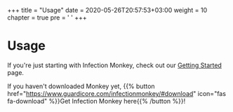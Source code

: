 +++
title = "Usage"
date = 2020-05-26T20:57:53+03:00
weight = 10
chapter = true
pre = '<i class="fas fa-users-cog"></i> '
+++

# Usage

If you're just starting with Infection Monkey, check out our [Getting Started](getting-started) page.

If you haven't downloaded Monkey yet, {{% button href="https://www.guardicore.com/infectionmonkey/#download" icon="fas fa-download" %}}Get Infection Monkey here{{% /button %}}!
